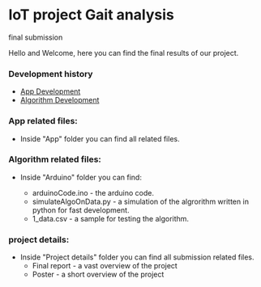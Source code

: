# IoT project Gait analysis
 final submission

Hello and Welcome, here you can find the final results of our project.

### Development history

- [App Development]()
- [Algorithm Development]() 

### App related files:

- Inside "App" folder you can find all related files.

### Algorithm related files:

- Inside "Arduino" folder you can find:

  - arduinoCode.ino - the arduino code.
  - simulateAlgoOnData.py - a simulation of the algrorithm written in python for fast development.
  - 1_data.csv - a sample for testing the algorithm.

### project details:

- Inside "Project details" folder you can find all submission related files.
  - Final report - a vast overview of the project
  - Poster - a short overview of the project 
  